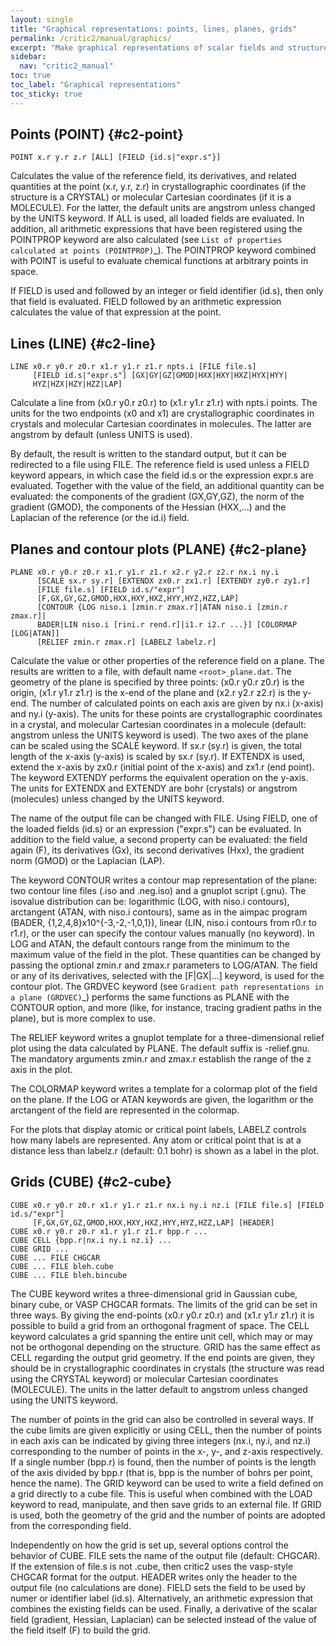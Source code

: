 ```yaml
---
layout: single
title: "Graphical representations: points, lines, planes, grids"
permalink: /critic2/manual/graphics/
excerpt: "Make graphical representations of scalar fields and structures: points, lines, planes, grids"
sidebar:
  nav: "critic2_manual"
toc: true
toc_label: "Graphical representations"
toc_sticky: true
---
```


## Points (POINT) {#c2-point}

~~~
POINT x.r y.r z.r [ALL] [FIELD {id.s|"expr.s"}]
~~~
Calculates the value of the reference field, its derivatives, and
related quantities at the point (x.r, y.r, z.r) in crystallographic
coordinates (if the structure is a CRYSTAL) or molecular Cartesian
coordinates (if it is a MOLECULE). For the latter, the default units
are angstrom unless changed by the UNITS keyword. If ALL is used, all
loaded fields are evaluated. In addition, all arithmetic expressions
that have been registered using the POINTPROP keyword are also
calculated (see `List of properties calculated at points
(POINTPROP)`_). The POINTPROP keyword combined with POINT is useful to
evaluate chemical functions at arbitrary points in space.

If FIELD is used and followed by an integer or field identifier
(id.s), then only that field is evaluated. FIELD followed by an
arithmetic expression calculates the value of that expression at the
point.

## Lines (LINE) {#c2-line}

~~~
LINE x0.r y0.r z0.r x1.r y1.r z1.r npts.i [FILE file.s]
     [FIELD id.s|"expr.s"] [GX|GY|GZ|GMOD|HXX|HXY|HXZ|HYX|HYY|
     HYZ|HZX|HZY|HZZ|LAP]
~~~
Calculate a line from (x0.r y0.r z0.r) to (x1.r y1.r z1.r) with npts.i
points. The units for the two endpoints (x0 and x1) are
crystallographic coordinates in crystals and molecular Cartesian
coordinates in molecules. The latter are angstrom by default (unless
UNITS is used).

By default, the result is written to the standard output, but it can
be redirected to a file using FILE. The reference field is used unless
a FIELD keyword appears, in which case the field id.s or the
expression expr.s are evaluated. Together with the value of the field,
an additional quantity can be evaluated: the components of the
gradient (GX,GY,GZ), the norm of the gradient (GMOD), the components
of the Hessian (HXX,...) and the Laplacian of the reference (or the
id.i) field.

## Planes and contour plots (PLANE) {#c2-plane}

~~~
PLANE x0.r y0.r z0.r x1.r y1.r z1.r x2.r y2.r z2.r nx.i ny.i 
      [SCALE sx.r sy.r] [EXTENDX zx0.r zx1.r] [EXTENDY zy0.r zy1.r]
      [FILE file.s] [FIELD id.s/"expr"]
      [F,GX,GY,GZ,GMOD,HXX,HXY,HXZ,HYY,HYZ,HZZ,LAP] 
      [CONTOUR {LOG niso.i [zmin.r zmax.r]|ATAN niso.i [zmin.r zmax.r]|
      BADER|LIN niso.i [rini.r rend.r]|i1.r i2.r ...}] [COLORMAP [LOG|ATAN]] 
      [RELIEF zmin.r zmax.r] [LABELZ labelz.r]
~~~
Calculate the value or other properties of the reference field on a
plane. The results are written to a file, with default name
`<root>_plane.dat`. The geometry of the plane is specified by three
points: (x0.r y0.r z0.r) is the origin, (x1.r y1.r z1.r) is the x-end
of the plane and (x2.r y2.r z2.r) is the y-end. The number of
calculated points on each axis are given by nx.i (x-axis) and ny.i
(y-axis). The units for these points are crystallographic coordinates
in a crystal, and molecular Cartesian coordinates in a molecule
(default: angstrom unless the UNITS keyword is used). The two axes of
the plane can be scaled using the SCALE keyword. If sx.r (sy.r) is
given, the total length of the x-axis (y-axis) is scaled by sx.r
(sy.r). If EXTENDX is used, extend the x-axis by zx0.r (initial point
of the x-axis) and zx1.r (end point). The keyword EXTENDY performs the
equivalent operation on the y-axis. The units for EXTENDX and EXTENDY
are bohr (crystals) or angstrom (molecules) unless changed by the
UNITS keyword.

The name of the output file can be changed with FILE. Using FIELD, one
of the loaded fields (id.s) or an expression ("expr.s") can be
evaluated. In addition to the field value, a second property can be
evaluated: the field again (F), its derivatives (Gx), its second
derivatives (Hxx), the gradient norm (GMOD) or the Laplacian (LAP).

The keyword CONTOUR writes a contour map representation of the plane:
two contour line files (.iso and .neg.iso) and a gnuplot script
(.gnu). The isovalue distribution can be: logarithmic (LOG, with
niso.i contours), arctangent (ATAN, with niso.i contours), same as in
the aimpac program (BADER, {1,2,4,8}x10^{-3,-2,-1,0,1}), linear (LIN,
niso.i contours from r0.r to r1.r), or the user can specify the
contour values manually (no keyword). In LOG and ATAN, the default
contours range from the minimum to the maximum value of the field in
the plot. These quantities can be changed by passing the optional
zmin.r and zmax.r parameters to LOG/ATAN. The field or any of its
derivatives, selected with the [F|GX|...] keyword, is used for the
contour plot.  The GRDVEC keyword (see `Gradient path representations
in a plane (GRDVEC)`_) performs the same functions as PLANE with the
CONTOUR option, and more (like, for instance, tracing gradient paths
in the plane), but is more complex to use.

The RELIEF keyword writes a gnuplot template for a three-dimensional
relief plot using the data calculated by PLANE. The default suffix is
-relief.gnu. The mandatory arguments zmin.r and zmax.r establish the
range of the z axis in the plot. 

The COLORMAP keyword writes a template for a colormap plot of the
field on the plane. If the LOG or ATAN keywords are given, the
logarithm or the arctangent of the field are represented in the
colormap.

For the plots that display atomic or critical point labels, LABELZ
controls how many labels are represented. Any atom or critical point
that is at a distance less than labelz.r (default: 0.1 bohr) is shown
as a label in the plot.

## Grids (CUBE) {#c2-cube}

~~~
CUBE x0.r y0.r z0.r x1.r y1.r z1.r nx.i ny.i nz.i [FILE file.s] [FIELD id.s/"expr"]
     [F,GX,GY,GZ,GMOD,HXX,HXY,HXZ,HYY,HYZ,HZZ,LAP] [HEADER]
CUBE x0.r y0.r z0.r x1.r y1.r z1.r bpp.r ...
CUBE CELL {bpp.r|nx.i ny.i nz.i} ...
CUBE GRID ...
CUBE ... FILE CHGCAR
CUBE ... FILE bleh.cube
CUBE ... FILE bleh.bincube
~~~
The CUBE keyword writes a three-dimensional grid in Gaussian cube,
binary cube, or VASP CHGCAR formats. The limits of the grid can be set
in three ways. By giving the end-points (x0.r y0.r z0.r) and (x1.r
y1.r z1.r) it is possible to build a grid from an orthogonal fragment
of space. The CELL keyword calculates a grid spanning the entire unit
cell, which may or may not be orthogonal depending on the
structure. GRID has the same effect as CELL regarding the output grid
geometry. If the end points are given, they should be in
crystallographic coordinates in crystals (the structure was read using
the CRYSTAL keyword) or molecular Cartesian coordinates
(MOLECULE). The units in the latter default to angstrom unless changed
using the UNITS keyword.

The number of points in the grid can also be controlled in several
ways. If the cube limits are given explicitly or using CELL, then the
number of points in each axis can be indicated by giving three
integers (nx.i, ny.i, and nz.i) corresponding to the number of points
in the x-, y-, and z-axis respectively. If a single number (bpp.r) is
found, then the number of points is the length of the axis divided by
bpp.r (that is, bpp is the number of bohrs per point, hence the
name). The GRID keyword can be used to write a field defined on a grid
directly to a cube file. This is useful when combined with the LOAD
keyword to read, manipulate, and then save grids to an external
file. If GRID is used, both the geometry of the grid and the number of
points are adopted from the corresponding field.

Independently on how the grid is set up, several options control the
behavior of CUBE. FILE sets the name of the output file (default:
CHGCAR). If the extension of file.s is not .cube, then critic2 uses
the vasp-style CHGCAR format for the output. HEADER writes only the
header to the output file (no calculations are done). FIELD sets the
field to be used by numer or identifier label (id.s). Alternatively,
an arithmetic expression that combines the existing fields can be
used. Finally, a derivative of the scalar field (gradient, Hessian,
Laplacian) can be selected instead of the value of the field itself
(F) to build the grid.


